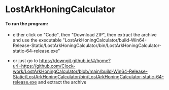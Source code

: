 # LostArkHoningCalculator

#### To run the program:
- either click on "Code", then "Download ZIP", then extract the archive and use the executable "LostArkHoningCalculator/build-Win64-Release-Static/LostArkHoningCalculator/bin/LostArkHoningCalculator-static-64-release.exe"

- or just go to https://downgit.github.io/#/home?url=https://github.com/Clock-work/LostArkHoningCalculator/blob/main/build-Win64-Release-Static/LostArkHoningCalculator/bin/LostArkHoningCalculator-static-64-release.exe and extract the archive
